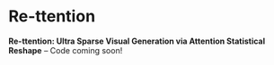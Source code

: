 # Re-ttention

**Re-ttention: Ultra Sparse Visual Generation via Attention Statistical Reshape** – Code coming soon!
